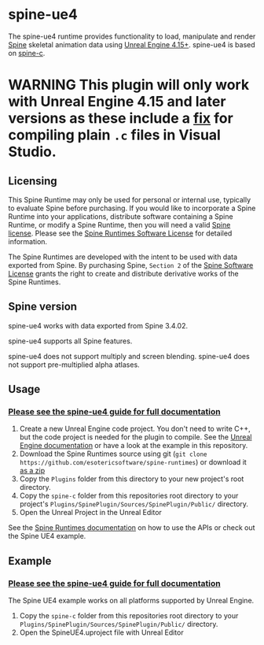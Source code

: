# spine-ue4
The spine-ue4 runtime provides functionality to load, manipulate and render [Spine](http://esotericsoftware.com) skeletal animation data using [Unreal Engine 4.15+](https://www.unrealengine.com/). spine-ue4 is based on [spine-c](https://github.com/EsotericSoftware/spine-runtimes/tree/master/spine-c).

# WARNING This plugin will only work with Unreal Engine 4.15 and later versions as these include a [fix](https://github.com/EpicGames/UnrealEngine/pull/3015) for compiling plain `.c` files in Visual Studio.

## Licensing

This Spine Runtime may only be used for personal or internal use, typically to evaluate Spine before purchasing. If you would like to incorporate a Spine Runtime into your applications, distribute software containing a Spine Runtime, or modify a Spine Runtime, then you will need a valid [Spine license](https://esotericsoftware.com/spine-purchase). Please see the [Spine Runtimes Software License](https://github.com/EsotericSoftware/spine-runtimes/blob/master/LICENSE) for detailed information.

The Spine Runtimes are developed with the intent to be used with data exported from Spine. By purchasing Spine, `Section 2` of the [Spine Software License](https://esotericsoftware.com/files/license.txt) grants the right to create and distribute derivative works of the Spine Runtimes.

## Spine version

spine-ue4 works with data exported from Spine 3.4.02.

spine-ue4 supports all Spine features.

spine-ue4 does not support multiply and screen blending. spine-ue4 does not support pre-multiplied alpha atlases.

## Usage
### [Please see the spine-ue4 guide for full documentation](http://esotericsoftware.com/spine-ue4)

1. Create a new Unreal Engine code project. You don't need to write C++, but the code project is needed for the plugin to compile. See the [Unreal Engine documentation](https://docs.unrealengine.com/latest/INT/) or have a look at the example in this repository.
2. Download the Spine Runtimes source using git (`git clone https://github.com/esotericsoftware/spine-runtimes`) or download it [as a zip](https://github.com/EsotericSoftware/spine-runtimes/archive/master.zip)
3. Copy the `Plugins` folder from this directory to your new project's root directory.
4. Copy the `spine-c` folder from this repositories root directory to your project's `Plugins/SpinePlugin/Sources/SpinePlugin/Public/` directory.
5. Open the Unreal Project in the Unreal Editor

See the [Spine Runtimes documentation](http://esotericsoftware.com/spine-documentation#runtimesTitle) on how to use the APIs or check out the Spine UE4 example.

## Example
### [Please see the spine-ue4 guide for full documentation](http://esotericsoftware.com/spine-ue4)

The Spine UE4 example works on all platforms supported by Unreal Engine.

1. Copy the `spine-c` folder from this repositories root directory to your `Plugins/SpinePlugin/Sources/SpinePlugin/Public/` directory.
2. Open the SpineUE4.uproject file with Unreal Editor
